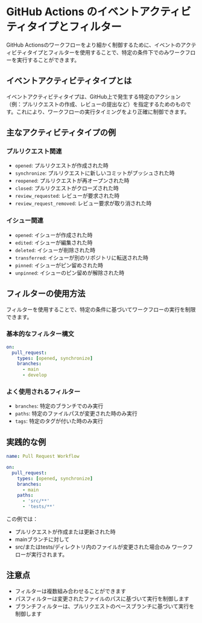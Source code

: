 # GitHub Actions のイベントアクティビティタイプとフィルター

GitHub Actionsのワークフローをより細かく制御するために、イベントのアクティビティタイプとフィルターを使用することで、特定の条件下でのみワークフローを実行することができます。

## イベントアクティビティタイプとは

イベントアクティビティタイプは、GitHub上で発生する特定のアクション（例：プルリクエストの作成、レビューの提出など）を指定するためのものです。これにより、ワークフローの実行タイミングをより正確に制御できます。

## 主なアクティビティタイプの例

### プルリクエスト関連
- `opened`: プルリクエストが作成された時
- `synchronize`: プルリクエストに新しいコミットがプッシュされた時
- `reopened`: プルリクエストが再オープンされた時
- `closed`: プルリクエストがクローズされた時
- `review_requested`: レビューが要求された時
- `review_request_removed`: レビュー要求が取り消された時

### イシュー関連
- `opened`: イシューが作成された時
- `edited`: イシューが編集された時
- `deleted`: イシューが削除された時
- `transferred`: イシューが別のリポジトリに転送された時
- `pinned`: イシューがピン留めされた時
- `unpinned`: イシューのピン留めが解除された時

## フィルターの使用方法

フィルターを使用することで、特定の条件に基づいてワークフローの実行を制限できます。

### 基本的なフィルター構文
```yaml
on:
  pull_request:
    types: [opened, synchronize]
    branches:
      - main
      - develop
```

### よく使用されるフィルター
- `branches`: 特定のブランチでのみ実行
- `paths`: 特定のファイルパスが変更された時のみ実行
- `tags`: 特定のタグが付いた時のみ実行

## 実践的な例

```yaml
name: Pull Request Workflow

on:
  pull_request:
    types: [opened, synchronize]
    branches:
      - main
    paths:
      - 'src/**'
      - 'tests/**'
```

この例では：
- プルリクエストが作成または更新された時
- mainブランチに対して
- src/またはtests/ディレクトリ内のファイルが変更された場合のみ
ワークフローが実行されます。

## 注意点
- フィルターは複数組み合わせることができます
- パスフィルターは変更されたファイルのパスに基づいて実行を制御します
- ブランチフィルターは、プルリクエストのベースブランチに基づいて実行を制御します
